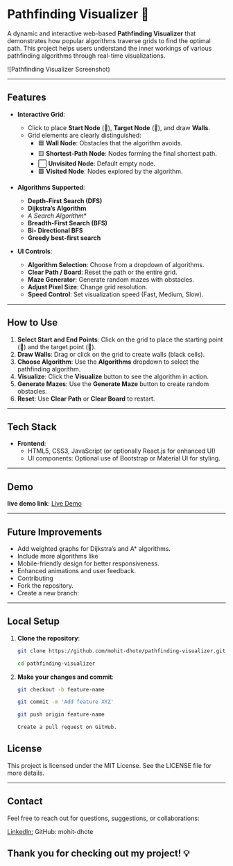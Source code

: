 # Pathfinding Visualizer 🚀

A dynamic and interactive web-based **Pathfinding Visualizer** that demonstrates how popular algorithms traverse grids to find the optimal path. This project helps users understand the inner workings of various pathfinding algorithms through real-time visualizations.

![Pathfinding Visualizer Screenshot)

---

## Features

- **Interactive Grid**: 
  - Click to place **Start Node** (🚀), **Target Node** (🎯), and draw **Walls**.
  - Grid elements are clearly distinguished:
    - 🟦 **Wall Node**: Obstacles that the algorithm avoids.
    - 🟨 **Shortest-Path Node**: Nodes forming the final shortest path.
    - ⬜ **Unvisited Node**: Default empty node.
    - 🟩 **Visited Node**: Nodes explored by the algorithm.

- **Algorithms Supported**:
  - **Depth-First Search (DFS)**
  - **Dijkstra’s Algorithm**
  - **A* Search Algorithm**
  - **Breadth-First Search (BFS)**
  - **Bi- Directional BFS**
  - **Greedy best-first search**

- **UI Controls**:
  - **Algorithm Selection**: Choose from a dropdown of algorithms.
  - **Clear Path / Board**: Reset the path or the entire grid.
  - **Maze Generator**: Generate random mazes with obstacles.
  - **Adjust Pixel Size**: Change grid resolution.
  - **Speed Control**: Set visualization speed (Fast, Medium, Slow).

---

## How to Use

1. **Select Start and End Points**: Click on the grid to place the starting point (🚀) and the target point (🎯).
2. **Draw Walls**: Drag or click on the grid to create walls (black cells).
3. **Choose Algorithm**: Use the **Algorithms** dropdown to select the pathfinding algorithm.
4. **Visualize**: Click the **Visualize** button to see the algorithm in action.
5. **Generate Mazes**: Use the **Generate Maze** button to create random obstacles.
6. **Reset**: Use **Clear Path** or **Clear Board** to restart.

---

## Tech Stack

- **Frontend**: 
  - HTML5, CSS3, JavaScript (or optionally React.js for enhanced UI)
  - UI components: Optional use of Bootstrap or Material UI for styling.

---

## Demo
 
**live demo link**:
[Live Demo](https://path-fin-visualizer.netlify.app/#)

---

## Future Improvements

- Add weighted graphs for Dijkstra’s and A* algorithms.
- Include more algorithms like 
- Mobile-friendly design for better responsiveness.
- Enhanced animations and user feedback.
- Contributing
- Fork the repository.
- Create a new branch:

---

## Local Setup

1. **Clone the repository**:
   
   ```bash
   git clone https://github.com/mohit-dhote/pathfinding-visualizer.git
   
   cd pathfinding-visualizer

   
2. **Make your changes and commit**:

   ```bash
   git checkout -b feature-name

   git commit -m 'Add feature XYZ'

   git push origin feature-name

   Create a pull request on GitHub.
   ```

## License
This project is licensed under the MIT License. See the LICENSE file for more details.

---

## Contact
Feel free to reach out for questions, suggestions, or collaborations:

[LinkedIn:](https://www.linkedin.com/in/mohit-dhote-117568213/)
GitHub: mohit-dhote

## Thank you for checking out my project! 💡
